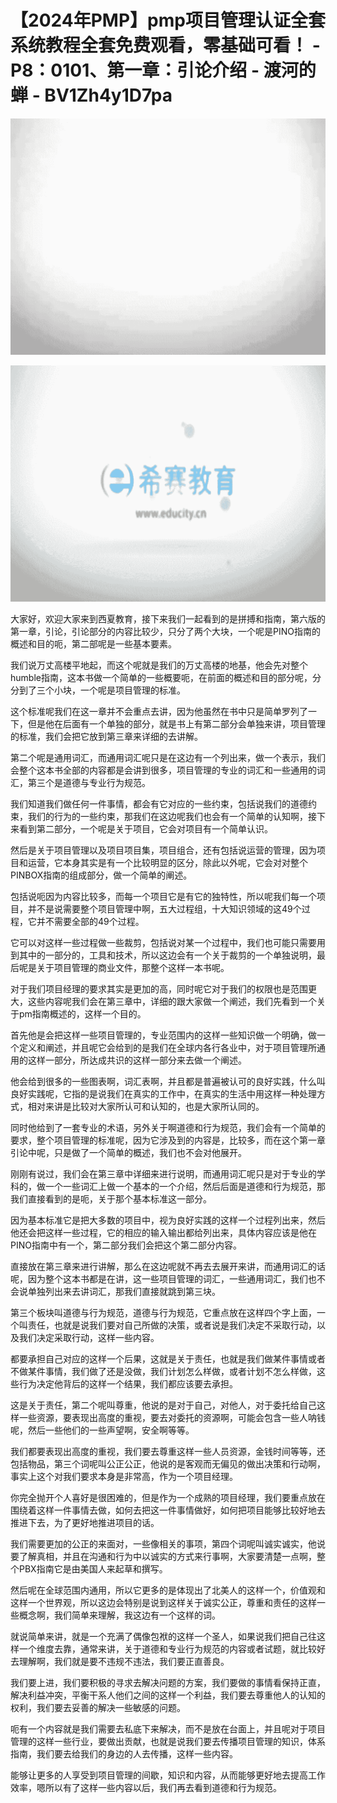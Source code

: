 # 【2024年PMP】pmp项目管理认证全套系统教程全套免费观看，零基础可看！ - P8：0101、第一章：引论介绍 - 渡河的蝉 - BV1Zh4y1D7pa

![](img/1f0794e6c938eaaf637f40003180236b_0.png)

![](img/1f0794e6c938eaaf637f40003180236b_1.png)

大家好，欢迎大家来到西夏教育，接下来我们一起看到的是拼搏和指南，第六版的第一章，引论，引论部分的内容比较少，只分了两个大块，一个呢是PINO指南的概述和目的呃，第二部呢是一些基本要素。

我们说万丈高楼平地起，而这个呢就是我们的万丈高楼的地基，他会先对整个humble指南，这本书做一个简单的一些概要呃，在前面的概述和目的部分呢，分分到了三个小块，一个呢是项目管理的标准。

这个标准呢我们在这一章并不会重点去讲，因为他虽然在书中只是简单罗列了一下，但是他在后面有一个单独的部分，就是书上有第二部分会单独来讲，项目管理的标准，我们会把它放到第三章来详细的去讲解。

第二个呢是通用词汇，而通用词汇呢只是在这边有一个列出来，做一个表示，我们会整个这本书全部的内容都是会讲到很多，项目管理的专业的词汇和一些通用的词汇，第三个是道德与专业行为规范。

我们知道我们做任何一件事情，都会有它对应的一些约束，包括说我们的道德约束，我们的行为的一些约束，那我们在这边呢我们也会有一个简单的认知啊，接下来看到第二部分，一个呢是关于项目，它会对项目有一个简单认识。

然后是关于项目管理以及项目项目集，项目组合，还有包括说运营的管理，因为项目和运营，它本身其实是有一个比较明显的区分，除此以外呢，它会对对整个PINBOX指南的组成部分，做一个简单的阐述。

包括说呃因为内容比较多，而每一个项目它是有它的独特性，所以呢我们每一个项目，并不是说需要整个项目管理中啊，五大过程组，十大知识领域的这49个过程，它并不需要全部的49个过程。

它可以对这样一些过程做一些裁剪，包括说对某一个过程中，我们也可能只需要用到其中的一部分的，工具和技术，所以这边会有一个关于裁剪的一个单独说明，最后呢是关于项目管理的商业文件，那整个这样一本书呢。

对于我们项目经理的要求其实是更加的高，同时呢它对于我们的权限也是范围更大，这些内容呢我们会在第三章中，详细的跟大家做一个阐述，我们先看到一个关于pm指南概述的，这样一个目的。

首先他是会把这样一些项目管理的，专业范围内的这样一些知识做一个明确，做一个定义和阐述，并且呢它会给到的是我们在全球内各行各业中，对于项目管理所通用的这样一部分，所达成共识的这样一部分来去做一个阐述。

他会给到很多的一些图表啊，词汇表啊，并且都是普遍被认可的良好实践，什么叫良好实践呢，它指的是说我们在真实的工作中，在真实的生活中用这样一种处理方式，相对来讲是比较对大家所认可和认知的，也是大家所认同的。

同时他给到了一套专业的术语，另外关于啊道德和行为规范，我们会有一个简单的要求，整个项目管理的标准呢，因为它涉及到的内容是，比较多，而在这个第一章引论中呢，只是做了一个简单的概述，我们也不会对他展开。

刚刚有说过，我们会在第三章中详细来进行说明，而通用词汇呢只是对于专业的学科的，做一个一些词汇上做一个基本的一个介绍，然后后面是道德和行为规范，那我们直接看到的是呃，关于那个基本标准这一部分。

因为基本标准它是把大多数的项目中，视为良好实践的这样一个过程列出来，然后他还会把这样一些过程，它的相应的输入输出都给列出来，具体内容应该是他在PINO指南中有一个，第二部分我们会把这个第二部分内容。

直接放在第三章来进行讲解，那么在这边呢就不再去去展开来讲，而通用词汇的话呢，因为整个这本书都是在讲，这一些项目管理的词汇，一些通用词汇，我们也不会说单独列出来去讲词汇，那我们直接就跳到第三块。

第三个板块叫道德与行为规范，道德与行为规范，它重点放在这样四个字上面，一个叫责任，也就是说我们要对自己所做的决策，或者说是我们决定不采取行动，以及我们决定采取行动，这样一些内容。

都要承担自己对应的这样一个后果，这就是关于责任，也就是我们做某件事情或者不做某件事情，我们做了还是没做，我们计划怎么样做，或者计划不怎么样做，这些行为决定他背后的这样一个结果，我们都应该要去承担。

这是关于责任，第二个呢叫尊重，他说的是对于自己，对他人，对于委托给自己这样一些资源，要表现出高度的重视，要去对委托的资源啊，可能会包含一些人呐钱呢，然后一些他们的一些声望啊，安全啊等等。

我们都要表现出高度的重视，我们要去尊重这样一些人员资源，金钱时间等等，还包括物品，第三个词呢叫公正公正，他说的是客观而无偏见的做出决策和行动啊，事实上这个对我们要求本身是非常高，作为一个项目经理。

你完全抛开个人喜好是很困难的，但是作为一个成熟的项目经理，我们要重点放在围绕着这样一件事情去做，如何去把这一件事情做好，如何把项目能够比较好地去推进下去，为了更好地推进项目的话。

我们需要更加的公正的来面对，一些像相关的事项，第四个词呢叫诚实诚实，他说要了解真相，并且在沟通和行为中以诚实的方式来行事啊，大家要清楚一点啊，整个PBX指南它是由美国人来起草和撰写。

然后呢在全球范围内通用，所以它更多的是体现出了北美人的这样一个，价值观和这样一个世界观，所以这边会特别是说到这样关于诚实公正，尊重和责任的这样一些概念啊，我们简单来理解，我这边有一个这样的词。

就说简单来讲，就是一个充满了偶像包袱的这样一个圣人，如果说我们把自己往这样一个维度去靠，通常来讲，关于道德和专业行为规范的内容或者试题，就比较好去理解啊，我们就是要不违规不违法，我们要正直善良。

我们要上进，我们要积极的寻求去解决问题的方案，我们要做的事情看保持正直，解决利益冲突，平衡干系人他们之间的这样一个利益，我们要去尊重他人的认知的权利，我们要去妥善的解决一些敏感的问题。

呃有一个内容就是我们需要去私底下来解决，而不是放在台面上，并且呢对于项目管理的这样一些行业，要做出贡献，也就是说我们要去传播项目管理的知识，体系指南，我们要去给我们的身边的人去传播，这样一些内容。

能够让更多的人享受到项目管理的间歇，知识和内容，从而能够更好地去提高工作效率，嗯所以有了这样一些内容以后，我们再去看到道德和行为规范。

